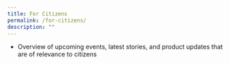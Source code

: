 ```yaml
---
title: For Citizens
permalink: /for-citizens/
description: ""
---
```

* Overview of upcoming events, latest stories, and product updates that are of relevance to citizens